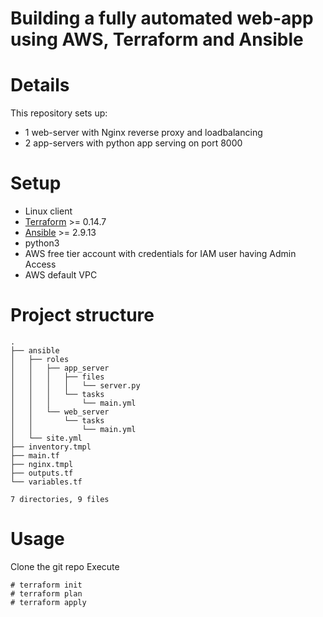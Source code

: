 # Building a fully automated web-app using AWS, Terraform and Ansible

# Details
This repository sets up:
* 1 web-server with Nginx reverse proxy and loadbalancing
* 2 app-servers with python app serving on port 8000

# Setup
* Linux client
* [Terraform](https://www.terraform.io/) >= 0.14.7
* [Ansible](https://www.ansible.com/) >= 2.9.13
* python3
* AWS free tier account with credentials for IAM user having Admin Access
* AWS default VPC 

# Project structure
```$ tree
.
├── ansible
│   ├── roles
│   │   ├── app_server
│   │   │   ├── files
│   │   │   │   └── server.py
│   │   │   └── tasks
│   │   │       └── main.yml
│   │   └── web_server
│   │       └── tasks
│   │           └── main.yml
│   └── site.yml
├── inventory.tmpl
├── main.tf
├── nginx.tmpl
├── outputs.tf
└── variables.tf

7 directories, 9 files
```

# Usage
Clone the git repo
Execute
```
# terraform init
# terraform plan
# terraform apply
```






